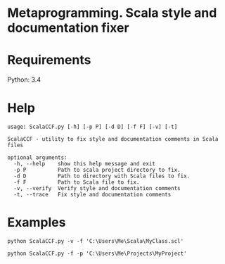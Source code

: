 # Metaprogramming. Scala style and documentation fixer

# Requirements

Python: 3.4

# Help

```
usage: ScalaCCF.py [-h] [-p P] [-d D] [-f F] [-v] [-t]

ScalaCCF - utility to fix style and documentation comments in Scala files

optional arguments:
  -h, --help    show this help message and exit
  -p P          Path to scala project directory to fix.
  -d D          Path to directory with Scala files to fix.
  -f F          Path to Scala file to fix.
  -v, --verify  Verify style and documentation comments
  -t, --trace   Fix style and documentation comments
```

# Examples

```
python ScalaCCF.py -v -f 'C:\Users\Me\Scala\MyClass.scl'
```

```
python ScalaCCF.py -f -p 'C:\Users\Me\Projects\MyProject'
```